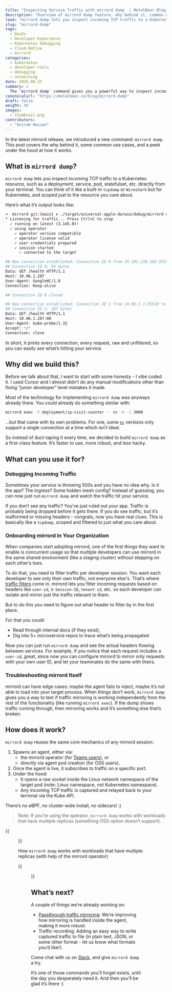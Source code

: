 ```yaml
---
title: "Inspecting Service Traffic with mirrord dump  | MetalBear Blog | MetalBear"
description: "Overview of mirrord dump feature, why behind it, common use cases, and a peek under the hood at how it works."
lead: "mirrord dump lets you inspect incoming TCP traffic to a Kubernetes resource, helping you troubleshoot and understand your application behavior."
slug: "mirrord-dump"
tags:
  - DevEx
  - Developer Experience
  - Kubernetes Debugging
  - Cloud-Native
  - mirrord
categories:
  - kubernetes
  - developer-tools
  - debugging
  - networking
date: 2025-06-25
summary: >
  The `mirrord dump` command gives you a powerful way to inspect incoming traffic to your Kubernetes resources directly in your terminal. Whether you’re debugging a mysterious 500 error, onboarding mirrord across your team, or just need to see what headers are flowing between services, this built-in command makes it easy to get visibility without extra setup. Learn how it works, when to use it, and how it works behind the scenes.
canonicalurl: "https://metalbear.co/blog/mirrord-dump"
draft: false
weight: 50
images:
  - thumbnail.png
contributors:
  - "Aviram Hassan"
---
```

In the latest mirrord release, we introduced a new command: `mirrord dump`. This post covers the why behind it, some common use cases, and a peek under the hood at how it works.

## What is `mirrord dump`?

`mirrord dump` lets you inspect incoming TCP traffic to a Kubernetes resource, such as a deployment, service, pod, statefulset, etc. directly from your terminal. You can think of it like a built-in `tcpdump` or `Wireshark` but for Kubernetes, and scoped just to the resource you care about.

Here’s what it’s output looks like:

```bash
➜  mirrord git:(main) ✗ ./target/universal-apple-darwin/debug/mirrord dump -t deployment/ip-visit-counter -p 80
* Listening for traffic... Press Ctrl+C to stop
  ✓ running on latest (3.145.0)!
  ✓ using operator
    ✓ operator version compatible
    ✓ operator license valid
    ✓ user credentials prepared
    ✓ session started
      ✓ connected to the target

## New connection established: Connection ID 0 from 35.191.238.165:55534 to 10.96.1.207:80
## Connection ID 0: 93 bytes
Data: GET /health HTTP/1.1
Host: 10.96.1.207
User-Agent: GoogleHC/1.0
Connection: Keep-alive

## Connection ID 0 closed

## New connection established: Connection ID 1 from 10.96.1.1:35510 to 10.96.1.207:80
## Connection ID 1: 107 bytes
Data: GET /health HTTP/1.1
Host: 10.96.1.207:80
User-Agent: kube-probe/1.32
Accept: */*
Connection: close
```

In short, it prints every connection, every request, raw and unfiltered, so you can easily *see* what’s hitting your service.

## Why did we build this?

Before we talk about that, I want to start with some honesty - I vibe coded it. I used Cursor and I almost didn’t do any manual modifications other than fixing “junior developer” level mistakes it made. 

Most of the technology for implementing `mirrord dump` was anyways already there. You could already do something similar with:

```bash
mirrord exec -t deployment/ip-visit-counter -- nc -k -l 3000
```
...but that came with its own problems. For one, some [`nc`](https://linux.die.net/man/1/nc) versions only support a single connection at a time which isn’t ideal.

So instead of duct-taping it every time, we decided to build `mirrord dump` as a first-class feature. It’s faster to use, more robust, and less hacky.

## What can you use it for?

### Debugging Incoming Traffic

Sometimes your service is throwing 500s and you have no idea why. Is it the app? The ingress? Some hidden mesh config? Instead of guessing, you can now just run `mirrord dump` and watch the traffic hit your service.

If you don’t see any traffic? You’ve just ruled out your app. Traffic is probably being dropped before it gets there. If you do see traffic, but it’s malformed or missing headers - congrats, now you have real clues. This is basically like a `tcpdump`, scoped and filtered to just what you care about.

### Onboarding mirrord in Your Organization

When companies start adopting mirrord, one of the first things they want to enable is concurrent usage so that multiple developers can use mirrord in the same shared environment (like a staging cluster) without stepping on each other’s toes.

To do that, you need to filter traffic per developer session. You want each developer to see only their own traffic, not everyone else's. That’s where [traffic filters](https://metalbear.co/mirrord/docs/using-mirrord/steal/#stealing-only-a-subset-of-the-remote-targets-traffic/?utm_source=blog&utm_medium=blog&utm_campaign=mirrord-dump-blog) come in. mirrord lets you filter incoming requests based on headers like `user-id`, `X-Session-ID`, `tenant-id`, etc. so each developer can isolate and mirror just the traffic relevant to them.

But to do this you need to figure out what header to filter by in the first place.

For that you could:

- Read through internal docs (if they exist),
- Dig into 5+ microservice repos to trace what’s being propagated

Now you can just run `mirrord dump` and see the actual headers flowing between services. For example, if you notice that each request includes a `user-id`, great, since now you can configure mirrord to mirror only requests with your own user ID, and let your teammates do the same with theirs.

### Troubleshooting mirrord Itself

mirrord can have edge cases: maybe the agent fails to inject, maybe it’s not able to load into your target process. When things don’t work, `mirrord dump` gives you a way to test if traffic mirroring is working independently from the rest of the functionality (like running `mirrord exec`). If the dump shows traffic coming through, then mirroring works and it’s something else that’s broken. 

## How does it work?

`mirrord dump` reuses the same core mechanics of any mirrord session:

1. Spawns an agent, either via:
    - the mirrord operator (for [Teams users](https://metalbear.co/mirrord/docs/overview/teams/?utm_source=blog&utm_medium=blog&utm_campaign=mirrord-dump-blog)), or
    - directly via agent pod creation (for OSS users).
2. Once the agent is live, it subscribes to traffic on a specific port.
3. Under the hood:
    - It opens a raw socket inside the Linux network namespace of the target pod (note: Linux namespace, not Kubernetes namespace).
    - Any incoming TCP traffic is captured and relayed back to your terminal via the Kube API.

There’s no eBPF, no cluster-wide install, no sidecars! :)

> Note: If you’re using the operator, `mirrord dump` works with workloads that have multiple replicas (something OSS option doesn’t support).
> 

{{<figure src="mirrord-dump-operator.png" title="How mirrord dump works with workloads that have multiple replicas when using the mirrord operator." alt="mirrord dump when using the mirrord operator" height="100%" width="100%">}}


How `mirrord dump` works with workloads that have multiple replicas (with help of the mirrord operator)

{{<figure src="mirrord-dump-oss.png" title="How mirrord dump works when using the OSS version." alt="mirrord dump when using the OSS version" height="100%" width="100%">}}

## What’s next?

A couple of things we’re already working on:

- [Passthrough traffic mirroring](https://github.com/metalbear-co/mirrord/pull/3279): We’re improving how mirroring is handled inside the agent, making it more robust.
- Traffic recording: Adding an easy way to write captured traffic to file (in plain text, JSON, or some other format - let us know what formats you’d like!).

Come chat with us on [Slack](https://metalbearcommunity.slack.com/), and give `mirrord dump` a try.

It’s one of those commands you’ll forget exists, until the day you desperately need it. And then you’ll be glad it’s there :)